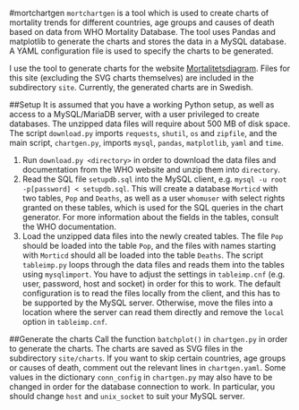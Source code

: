 #mortchartgen
`mortchartgen` is a tool which is used to create charts of mortality trends for different countries, age groups and causes of death based on data from WHO Mortality Database. The tool uses Pandas and matplotlib to generate the charts and stores the data in a MySQL database. A YAML configuration file is used to specify the charts to be generated.

I use the tool to generate charts for the website [Mortalitetsdiagram](http://mortchart.klpn.se). Files for this site (excluding the SVG charts themselves) are included in the subdirectory `site`. Currently, the generated charts are in Swedish.

##Setup
It is assumed that you have a working Python setup, as well as access to a MySQL/MariaDB server, with a user privileged to create databases. The unzipped data files will require about 500 MB of disk space. The script `download.py` imports `requests`, `shutil`, `os` and `zipfile`, and the main script, `chartgen.py`, imports `mysql`, `pandas`, `matplotlib`, `yaml` and `time`.

1. Run `download.py <directory>` in order to download the data files and documentation from the WHO website and unzip them into `directory`.
2. Read the SQL file `setupdb.sql` into the MySQL client, e.g. `mysql -u root -p[password] < setupdb.sql`. This will create a database `Morticd` with two tables, `Pop` and `Deaths`, as well as a user `whomuser` with select rights granted on these tables, which is used for the SQL queries in the chart generator. For more information about the fields in the tables, consult the WHO documentation.
3. Load the unzipped data files into the newly created tables. The file `Pop` should be loaded into the table `Pop`, and the files with names starting with `Morticd` should all be loaded into the table `Deaths`. The script `tableimp.py` loops through the data files and reads them into the tables using `mysqlimport`. You have to adjust the settings in `tableimp.cnf` (e.g. user, password, host and socket) in order for this to work. The default configuration is to read the files locally from the client, and this has to be supported by the MySQL server. Otherwise, move the files into a location where the server can read them directly and remove the `local` option in `tableimp.cnf`.

##Generate the charts
Call the function `batchplot()` in `chartgen.py` in order to generate the charts. The charts are saved as SVG files in the subdirectory `site/charts`. If you want to skip certain countries, age groups or causes of death, comment out the relevant lines in `chartgen.yaml`. Some values in the dictionary `conn_config` in `chartgen.py` may also have to be changed in order for the database connection to work. In particular, you should change `host` and `unix_socket` to suit your MySQL server.
